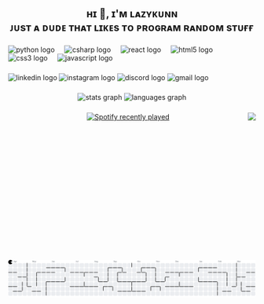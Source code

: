 <h2 align="center">ʜɪ 👋, ɪ'ᴍ ʟᴀᴢʏᴋᴜɴɴ<br>ᴊᴜsᴛ ᴀ ᴅᴜᴅᴇ ᴛʜᴀᴛ ʟɪᴋᴇs ᴛᴏ ᴘʀᴏɢʀᴀᴍ ʀᴀɴᴅᴏᴍ sᴛᴜғғ</h2>

###

<div align="left">
  <img src="https://cdn.jsdelivr.net/gh/devicons/devicon/icons/python/python-original.svg" height="40" alt="python logo"  />
  <img width="12" />
  <img src="https://cdn.jsdelivr.net/gh/devicons/devicon/icons/csharp/csharp-original.svg" height="40" alt="csharp logo"  />
  <img width="12" />
  <img src="https://cdn.jsdelivr.net/gh/devicons/devicon/icons/react/react-original.svg" height="40" alt="react logo"  />
  <img width="12" />
  <img src="https://cdn.jsdelivr.net/gh/devicons/devicon/icons/html5/html5-original.svg" height="40" alt="html5 logo"  />
  <img width="12" />
  <img src="https://cdn.jsdelivr.net/gh/devicons/devicon/icons/css3/css3-original.svg" height="40" alt="css3 logo"  />
  <img width="12" />
  <img src="https://cdn.jsdelivr.net/gh/devicons/devicon/icons/javascript/javascript-original.svg" height="40" alt="javascript logo"  />
</div>

###

<div align="left">
  <img src="https://raw.githubusercontent.com/maurodesouza/profile-readme-generator/master/src/assets/icons/social/linkedin/default.svg" width="52" height="40" alt="linkedin logo"  />
  <img src="https://raw.githubusercontent.com/maurodesouza/profile-readme-generator/master/src/assets/icons/social/instagram/default.svg" width="52" height="40" alt="instagram logo"  />
  <img src="https://raw.githubusercontent.com/maurodesouza/profile-readme-generator/master/src/assets/icons/social/discord/default.svg" width="52" height="40" alt="discord logo"  />
  <img src="https://raw.githubusercontent.com/maurodesouza/profile-readme-generator/master/src/assets/icons/social/gmail/default.svg" width="52" height="40" alt="gmail logo"  />
</div>

###

<div align="center">
  <img src="https://github-readme-stats.vercel.app/api?username=LazyKunn&hide_title=false&hide_rank=false&show_icons=true&include_all_commits=true&count_private=true&disable_animations=false&theme=dark&locale=en&hide_border=false&order=1" height="150" alt="stats graph"  />
  <img src="https://github-readme-stats.vercel.app/api/top-langs?username=LazyKunn&locale=en&hide_title=false&layout=compact&card_width=320&langs_count=6&theme=dark&hide_border=false&order=2" height="150" alt="languages graph"  />
</div>

###

<img align="right" height="300" src="https://media4.giphy.com/media/v1.Y2lkPTc5MGI3NjExa2JldnU4OG1raTYxOTlqdzh6OXB1ZHB1b3VnZmV2OXBtYW1uM2szNyZlcD12MV9pbnRlcm5hbF9naWZfYnlfaWQmY3Q9Zw/2UvK9ERfNSbnlWTZAY/giphy.gif"  />

###

<div align="center">
  <a href="https://open.spotify.com/user/lazychannel">
    <img src="https://spotify-recently-played-readme.vercel.app/api?user=lazychannel&count=5&unique=true" alt="Spotify recently played"  />
  </a>
</div>

###

<br clear="both">

<picture>
  <source media="(prefers-color-scheme: dark)" srcset="https://raw.githubusercontent.com/LazyKunn/LazyKunn/output/pacman-contribution-graph-dark.svg">
  <source media="(prefers-color-scheme: light)" srcset="https://raw.githubusercontent.com/LazyKunn/LazyKunn/output/pacman-contribution-graph.svg">
  <img alt="pacman contribution graph" src="https://raw.githubusercontent.com/LazyKunn/LazyKunn/output/pacman-contribution-graph.svg">
</picture>

###